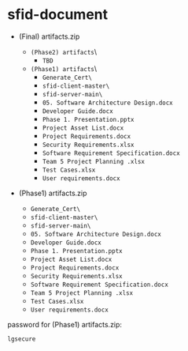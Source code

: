 # sfid-document


- (Final) artifacts.zip
  - `(Phase2) artifacts`\
    - `TBD`
  - `(Phase1) artifacts`\
    - `Generate_Cert\`
    - `sfid-client-master\`
    - `sfid-server-main\`
    - `05. Software Architecture Design.docx`
    - `Developer Guide.docx`
    - `Phase 1. Presentation.pptx`
    - `Project Asset List.docx`
    - `Project Requirements.docx`
    - `Security Requirements.xlsx`
    - `Software Requirement Specification.docx`
    - `Team 5 Project Planning .xlsx`
    - `Test Cases.xlsx`
    - `User requirements.docx`


- (Phase1) artifacts.zip 
  - `Generate_Cert\`
  - `sfid-client-master\`
  - `sfid-server-main\`
  - `05. Software Architecture Design.docx`
  - `Developer Guide.docx`
  - `Phase 1. Presentation.pptx`
  - `Project Asset List.docx`
  - `Project Requirements.docx`
  - `Security Requirements.xlsx`
  - `Software Requirement Specification.docx`
  - `Team 5 Project Planning .xlsx`
  - `Test Cases.xlsx`
  - `User requirements.docx`


password for (Phase1) artifacts.zip:
```
lgsecure
```

